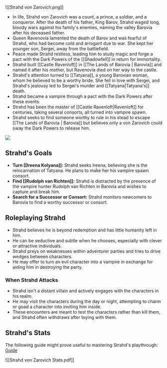 ![[Strahd von Zarovich.png]]
- In life, Strahd von Zarovich was a count, a prince, a soldier, and a conqueror. After the death of his father, King Barov, Strahd waged long, bloody wars against his family's enemies, naming the valley Barovia after his deceased father.
- Queen Ravenovia lamented the death of Barov and was fearful of Strahd, who had become cold and arrogant due to war. She kept her younger son, Sergei, away from the battlefield.
- Peace made Strahd restless, leading him to study magic and forge a pact with the Dark Powers of the [[Shadowfell]] in return for immortality.
- Strahd built [[Castle Ravenloft]] in [[The Lands of Barovia | Barovia]] and named it after his mother, but Ravenovia died on her way to the castle.
- Strahd's attention turned to [[Tatyana]], a young Barovian woman, whom he believed to be a worthy bride. She fell in love with Sergei, and Strahd's jealousy led to Sergei's murder and [[Tatyana|Tatyana's]] death.
- Strahd became a vampire through a pact with the Dark Powers after these events.
- Strahd has been the master of [[Castle Ravenloft|Ravenloft]] for centuries, taking several consorts, all turned into vampire spawn.
- Strahd seeks to find someone worthy to rule in his stead to escape [[The Lands of Barovia | Barovia]] but believes only a von Zarovich could sway the Dark Powers to release him.

[![](https://static.wikia.nocookie.net/liberproeliis/images/5/54/Ravenloft-with-strahd-e1637418489623.webp/revision/latest?cb=20221002154136&path-prefix=pt-br)](https://static.wikia.nocookie.net/liberproeliis/images/5/54/Ravenloft-with-strahd-e1637418489623.webp/revision/latest?cb=20221002154136&path-prefix=pt-br)


## Strahd's Goals

  - **Turn [[Ireena Kolyana]]:** Strahd seeks Ireena, believing she is the reincarnation of Tatyana. He plans to make her his vampire spawn consort.
  - **Find [[Rudolph van Richten]]:** Strahd is distracted by the presence of the vampire hunter Rudolph van Richten in Barovia and wishes to capture and break him.
  - **Search for a Successor or Consort:** Strahd monitors newcomers to Barovia to find a worthy successor or consort.
  
## Roleplaying Strahd

  - Strahd believes he is beyond redemption and has little humanity left in him.
  - He can be seductive and subtle when he chooses, especially with clever or attractive individuals.
  - Strahd preys on weaknesses within adventurer parties and tries to drive wedges between characters.
  - He may offer to turn an evil character into a vampire in exchange for aiding him in destroying the party.
  
### When Strahd Attacks
  - Strahd isn't a distant villain and actively engages with the characters in his realm.
  - He may visit the characters during the day or night, attempting to charm or goad a character into inviting him inside.
  - These encounters are meant to test the characters rather than kill them, and Strahd often withdraws after toying with them.

## Strahd's Stats
The following guide might prove useful to mastering Strahd's playthrough: [Guide](https://www.flutesloot.com/mastering-strahd-von-zarovich-ultimate-dnd-5e-curse-of-strahd-guide/)

![[Strahd von Zarovich Stats.pdf]]
